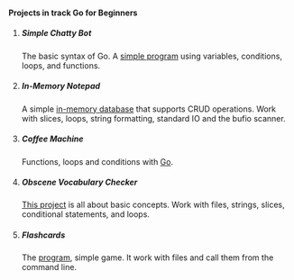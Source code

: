 #### Projects in track Go for Beginners

1. ##### Simple Chatty Bot
      The basic syntax of Go. A [simple program](https://github.com/amoglock/Projects_in_track_Go_for_Beginners/blob/main/Simple_Chatty_Bot/main.go) using variables, conditions, loops, and functions.


2. ##### In-Memory Notepad 
      A simple [in-memory database](https://github.com/amoglock/Projects_in_track_Go_for_Beginners/blob/main/In_Memory_Notepad/main.go) that supports CRUD operations. Work with slices, loops, string formatting, standard IO and the bufio scanner.
      

3. ##### Coffee Machine
      Functions, loops and conditions with [Go](https://github.com/amoglock/Projects_in_track_Go_for_Beginners/blob/main/Coffee_Machine/main.go).
      
      
4. ##### Obscene Vocabulary Checker 
      [This project](https://github.com/amoglock/Projects_in_track_Go_for_Beginners/blob/main/Obscene_Vocabulary_Checker/main.go) is all about basic concepts. Work with files, strings, slices, conditional statements, and loops.


5. ##### Flashcards
      The [program](https://github.com/amoglock/Projects_in_track_Go_for_Beginners/tree/main/Flashcards), simple game.  It work with files and call them from the command line.

